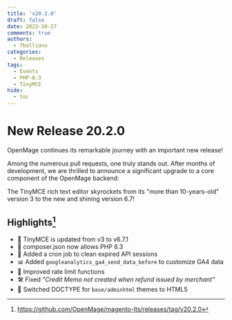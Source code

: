 ```yaml
---
title: 'v20.2.0'
draft: false
date: 2023-10-27
comments: true
authors:
  - fballiano
categories:
  - Releases
tags:
  - Events
  - PHP-8.3
  - TinyMCE
hide:
  - toc
---
```


# New Release 20.2.0

OpenMage continues its remarkable journey with an important new release!

Among the numerous pull requests, one truly stands out. After months of development,
we are thrilled to announce a significant upgrade to a core component of the OpenMage backend:

The TinyMCE rich text editor skyrockets from  its "more than 10-years-old" version 3 to the new and shining version 6.7!

<!-- more -->

## Highlights[^1]

- 📝 TinyMCE is updated from v3 to v6.7.1
- 🔌 composer.json now allows PHP 8.3
- 🧹 Added a cron job to clean expired API sessions
- 📊 Added `googleanalytics_ga4_send_data_before` to customize GA4 data
- 🚀 Improved rate limit functions
- 🛠️ Fixed _"Credit Memo not created when refund issued by merchant"_
- 📄 Switched DOCTYPE for `base/adminhtml` themes to HTML5
 
[^1]: https://github.com/OpenMage/magento-lts/releases/tag/v20.2.0
